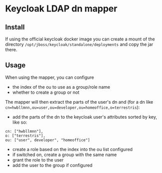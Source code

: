 # Keycloak LDAP dn mapper

## Install

If using the official keycloak docker image you can create a mount of the directory 
`/opt/jboss/keycloak/standalone/deployments` and copy the jar there.

## Usage

When using the mapper, you can configure

* the index of the ou to use as a group/role name
* whether to create a group or not

The mapper will then extract the parts of the user's dn and (for a dn like 
`cn=hwbllmnn,ou=user,ou=developer,ou=homeoffice,o=terrestris`):

* add the parts of the dn to the keycloak user's attributes sorted by key, like so:

```
cn: ["hwbllmnn"],
o: ["terrestris"],
ou: ["user", developer", "homeoffice"]
```

* create a role based on the index into the ou list configured
* if switched on, create a group with the same name
* grant the role to the user
* add the user to the group if configured
